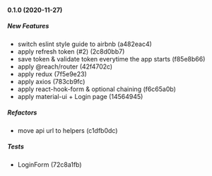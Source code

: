 #### 0.1.0 (2020-11-27)

##### New Features

*  switch eslint style guide to airbnb (a482eac4)
*  apply refresh token (#2) (2c8d0bb7)
*  save token & validate token everytime the app starts (f85e8b66)
*  apply @reach/router (42f4702c)
*  apply redux (7f5e9e23)
*  apply axios (783cb9fc)
*  apply react-hook-form & optional chaining (f6c65a0b)
*  apply material-ui + Login page (14564945)

##### Refactors

*  move api url to helpers (c1dfb0dc)

##### Tests

*  LoginForm (72c8a1fb)

